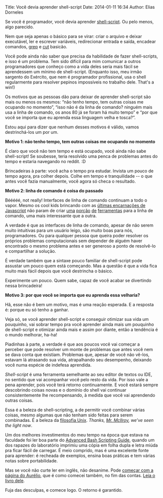 Title: Você devia aprender shell-script
Date: 2014-01-11 16:34
Author: Elias Dorneles

Se você é programador, você devia aprender
[shell-script](https://pt.wikipedia.org/wiki/Shell_script). Ou pelo
menos, algo parecido.

Nem que seja apenas o básico para se virar: criar o arquivo e deixar
executável, ler e escrever variáveis, redirecionar entrada e saída,
encadear comandos, [grep](https://en.wikipedia.org/wiki/Grep) e
[cut](https://en.wikipedia.org/wiki/Cut_(Unix)) basicão.

Você pode ainda não saber que precisa da habilidade de fazer
shell-scripts, e isso é um problema. Tem sido difícil para mim comunicar
a outros programadores que conheço como a vida deles seria mais fácil se
aprendessem um mínimo de shell-script. (Enquanto isso, meu irmão
sargento do Exército, que nem é programador profissional, usa o shell
regularmente para resolver pepinos impossíveis no trabalho dele. That's
a win!)

Os motivos que as pessoas dão para deixar de aprender shell-script são
mais ou menos os mesmos: “não tenho tempo, tem outras coisas me ocupando
no momento”, “isso não é da linha de comando? ninguém mais usa a linha
de comando, os anos 80 já se foram há muito tempo” e “por que você se
importa que eu aprenda essa linguagem velha e tosca?”.

Estou aqui para dizer que nenhum desses motivos é válido, vamos
destrinchá-los um por um.

**Motivo 1: não tenho tempo, tem outras coisas me ocupando no momento**

É claro que você não tem tempo e está ocupado, você ainda não sabe
shell-script! Se soubesse, teria resolvido uma penca de problemas antes
do tempo e estaria navegando no reddit. :D

Brincadeiras à parte: você acha o tempo pra estudar. Invista um pouco de
tempo agora, pra colher depois. Colhe em tempo e tranquilidade -- o que
antes você fazia manualmente, você agora só checa o resultado.

**Motivo 2: linha de comando é coisa do passado**

Bééééé, not really! Interfaces de linha de comando continuam a todo o
vapor. Mesmo os cool kids brincando com as [últimas encarnações de
Javascript](http://nodejs.org/) não param de criar
[uma](https://npmjs.org/) [porção](http://bower.io/)
[de](http://gruntjs.com/) [ferramentas](http://yeoman.io/) para a linha
de comando, uma mais interessante que a outra.

A verdade é que as interfaces de linha de comando, apesar de não serem
muito intuitivas para um usuário leigo, são muito boas para nós,
programadores. Ou para qualquer pessoa que queira poder resolver os
próprios problemas computacionais sem depender de alguém haver
encontrado o mesmo problema antes e ser generoso a ponto de resolvê-lo e
compartilhar a solução.

É verdade também que a sintaxe pouco familiar de shell-script pode
assustar um pouco quem está começando. Mas a questão é que a vida fica
muito mais fácil depois que você destrincha o básico.

Experimente um pouco. Quem sabe, capaz de você acabar se divertindo
nessa brincadeira!

**Motivo 3: por que você se importa que eu aprenda essa velharia?**

Hã, esse não é bem um motivo, mas é uma reação esperada. E a resposta é:
porque eu só tenho a ganhar.

Veja só, se você aprender shell-script e
conseguir otimizar sua vida um pouquinho, vai sobrar tempo pra você
aprender ainda mais um pouquinho de shell-script e otimizar ainda mais e
assim por diante, então a tendência é o mundo melhorar, ha-ha!

Piadinhas à parte, a verdade é que aos poucos você vai começar a
perceber que pode resolver um monte de problemas que antes você nem se
dava conta que existiam. Problemas que, apesar de você não vê-los,
estavam lá atrasando sua vida, atrapalhando seu desempenho, deixando
você numa espécie de indefesa aprendida.

*Shell-script* é uma ferramenta semelhante ao seu editor de textos ou
IDE, no sentido que vai acompanhar você pelo resto da vida. Por isso
vale a pena aprender, pois você terá retorno continuamente. E você
estará sempre descobrindo coisas novas e o domínio do shell vai
continuar consistentemente lhe recompensando, à medida que você vai
aprendendo outras coisas.

Essa é a beleza de shell-scripting, a de permitir você combinar várias
coisas, mesmo algumas que não tenham sido feitas para serem combinadas.
É a beleza da [filosofia
Unix](https://pt.wikipedia.org/wiki/Filosofia_Unix). *Thanks, [Mr.
McIlroy](https://pt.wikipedia.org/wiki/Douglas_McIlroy), we’ve seen the
light now*.

Um dos melhores investimentos do meu tempo na época que estava na faculdade foi
ler boa parte do [Advanced Bash Scripting
Guide](http://www.tldp.org/LDP/abs/html/), quando um dos rapazes do laboratório
imprimiu uma cópia em folha dupla e letra miúda pra ficar fácil de carregar. É
meio comprido, mas é uma excelente fonte para aprender: é recheada de exemplos,
ensina boas práticas e tem várias notas sobre portabilidade.

Mas se você não curte ler em inglês, não desanime. Pode [começar com a
página do Aurélio](http://aurelio.net/shell/), que é como comecei
também, no fim das contas. [Leia o livro
dele](http://www.shellscript.com.br).

Fuja das desculpas, e comece logo. O retorno é garantido.
